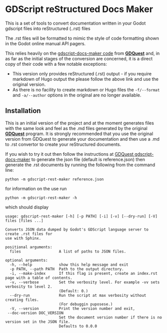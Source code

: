 # GDScript reStructured Docs Maker

This is a set of tools to convert documentation written in your Godot gdscript files into reStructured (..rst) files

The .rst files will be formatted to mimic the style of code formatting shown in the Godot online manual API pagers.

This relies heavily on the [gdscript-docs-maker code](https://github.com/GDQuest/gdscript-docs-maker) from [**GDQuest**](https://www.gdquest.com/) and, in as far as the initial stages of the conversion are concerned, it is a direct copy of their code with a few notable exceptions:
- This version only provides reStructured (.rst) output - if you require markdown of Hugo output the please follow the above link and use the original version.
- As there is no facility to create markdown or Hugo files the `-f/--format` and  `-a/--author` options in the original are no longer available.

## Installation

This is an initial version of the project and at the moment generates files with the same look and feel as the .md files generated by the original [**GDQuest**](https://www.gdquest.com/) program.  It is strongly recommended that you use the original version from GDQuest to generate your documentation and then use a .md to .rst convertor to create your reStructured documents.

If you wish to try it out then follow the instructions at [GDQuest gdscript-docs-maker](https://github.com/GDQuest/gdscript-docs-maker/tree/master/godot-scripts) to generate the json file (default is reference.json) then generate the .rst documents by running the following from the command line:
```
python -m gdscript-rest-maker reference.json
```

for information on the use run 
```
python -m gdscript-rest-maker -h
```
which should display
```
usage: gdscript-rest-maker [-h] [-p PATH] [-i] [-v] [--dry-run] [-V] files [files ...]

Converts JSON data dumped by Godot's GDScript language server to create .rst files for 
use with Sphinx.

positional arguments:
  files                 A list of paths to JSON files.

optional arguments:
  -h, --help            show this help message and exit
  -p PATH, --path PATH  Path to the output directory.
  -i, --make-index      If this flag is present, create an index.rst page with a table of contents.
  -v, --verbose         Set the verbosity level. For example -vv sets verbosity to level 2. 
                        (Default: 0.)
  --dry-run             Run the script at max verbosity without creating files.
                        (For debuggin puposese.)
  -V, --version         Print the version number and exit,
 --doc-version DOC_VERSION
                        Set the document version number if there is no version set in the JSON file. 
                        Defaults to 0.0.0
 ```